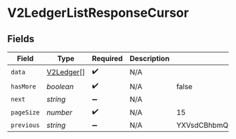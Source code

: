 # V2LedgerListResponseCursor


## Fields

| Field                                         | Type                                          | Required                                      | Description                                   | Example                                       |
| --------------------------------------------- | --------------------------------------------- | --------------------------------------------- | --------------------------------------------- | --------------------------------------------- |
| `data`                                        | [V2Ledger](../../models/shared/v2ledger.md)[] | :heavy_check_mark:                            | N/A                                           |                                               |
| `hasMore`                                     | *boolean*                                     | :heavy_check_mark:                            | N/A                                           | false                                         |
| `next`                                        | *string*                                      | :heavy_minus_sign:                            | N/A                                           |                                               |
| `pageSize`                                    | *number*                                      | :heavy_check_mark:                            | N/A                                           | 15                                            |
| `previous`                                    | *string*                                      | :heavy_minus_sign:                            | N/A                                           | YXVsdCBhbmQgYSBtYXhpbXVtIG1heF9yZXN1bHRzLol=  |